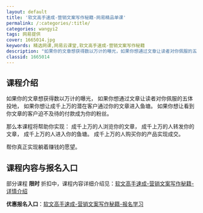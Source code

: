 ```yaml
---
layout: default
title: '软文高手速成-营销文案写作秘籍-网易精品单课'
permalink: /:categories/:title/
categories: wangyi2
tags: 网易提供
cover: 1665014.jpg
keywords: 精选网课,网易云课堂,软文高手速成-营销文案写作秘籍
description: "如果你的文章想获得数以万计的曝光，如果你想通过文章让读者对你佩服的五体投地，如果你想让成千上万的潜在客户通过你的文章进入鱼塘。如果你想让看到你文章的客户迫不及待的付款成为你的粉丝。那么本课程"
classid: 1665014
---
```


## 课程介绍

如果你的文章想获得数以万计的曝光，
如果你想通过文章让读者对你佩服的五体投地，
如果你想让成千上万的潜在客户通过你的文章进入鱼塘。
如果你想让看到你文章的客户迫不及待的付款成为你的粉丝。

那么本课程将帮助你实现：
成千上万的人浏览你的文章，
成千上万的人转发你的文章，
成千上万的人进入你的鱼塘。
成千上万的人购买你的产品实现成交。

帮你真正实现躺着赚钱的愿望。

## 课程内容与报名入口

部分课程 **限时** 折扣中，课程内容详细介绍见：[软文高手速成-营销文案写作秘籍-详情介绍](https://study.163.com/course/introduction/1665014.htm?share=1&shareId=1025206652&utm_campaign=share&utm_medium=iphoneShare&utm_source=&utm_u=1025206652)

**优惠报名入口**：[软文高手速成-营销文案写作秘籍-报名学习](https://study.163.com/course/introduction/1665014.htm?share=1&shareId=1025206652&utm_campaign=share&utm_medium=iphoneShare&utm_source=&utm_u=1025206652)


